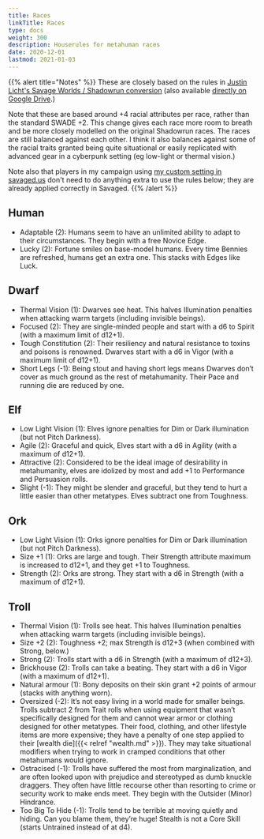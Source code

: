 ```yaml
--- 
title: Races 
linkTitle: Races
type: docs     
weight: 300 
description: Houserules for metahuman races
date: 2020-12-01
lastmod: 2021-01-03
--- 
```


{{% alert title="Notes" %}}
These are closely based on the rules in [Justin Licht's Savage Worlds / Shadowrun conversion](https://www.pegforum.com/forum/savage-worlds/savage-worlds-homebrew-conversions-discussion/38813-savage-worlds-shadowrun-5e-conversion) (also available [directly on Google Drive](https://drive.google.com/drive/folders/1NM0YIgb0tNVfZm_SjCxk9DL6QulkoVFi).)

Note that these are based around +4 racial attributes per race, rather than the standard SWADE +2. This change gives each race more room to breath and be more closely modelled on the original Shadowrun races. The races are still balanced against each other. I think it also balances against some of the racial traits granted being quite situational or easily replicated with advanced gear in a cyberpunk setting (eg low-light or thermal vision.)

Note also that players in my campaign using [my custom setting in savaged.us](https://savaged.us/s/qlp2jxy3) don't need to do anything extra to use the rules below; they are already applied correctly in Savaged.
{{% /alert %}}

## Human

* Adaptable (2): Humans seem to have an unlimited ability to adapt to their circumstances. They begin with a free Novice Edge.
* Lucky (2): Fortune smiles on base-model humans. Every time Bennies are refreshed, humans get an extra one. This stacks with Edges like Luck.

## Dwarf

* Thermal Vision (1): Dwarves see heat. This halves Illumination penalties when attacking warm targets (including invisible beings).
* Focused (2): They are single-minded people and start with a d6 to Spirit (with a maximum limit of d12+1).
* Tough Constitution (2): Their resiliency and natural resistance to toxins and poisons is renowned. Dwarves start with a d6 in Vigor (with a maximum limit of d12+1).
* Short Legs (-1): Being stout and having short legs means Dwarves don’t cover as much ground as the rest of metahumanity. Their Pace and running die are reduced by one.

## Elf

* Low Light Vision (1): Elves ignore penalties for Dim or Dark illumination (but not Pitch Darkness).
* Agile (2): Graceful and quick, Elves start with a d6 in Agility (with a maximum of d12+1).
* Attractive (2): Considered to be the ideal image of desirability in metahumanity, elves are idolized by most and add +1 to Performance and Persuasion rolls.
* Slight (-1): They might be slender and graceful, but they tend to hurt a little easier than other metatypes. Elves subtract one from Toughness.

## Ork

* Low Light Vision (1): Orks ignore penalties for Dim or Dark illumination (but not Pitch Darkness).
* Size +1 (1): Orks are large and tough. Their Strength attribute maximum is increased to d12+1, and they get +1 to Toughness.
* Strength (2): Orks are strong. They start with a d6 in Strength (with a maximum of d12+1).

## Troll

* Thermal Vision (1): Trolls see heat. This halves Illumination penalties when attacking warm targets (including invisible beings).
* Size +2 (2): Toughness +2; max Strength is d12+3 (when combined with Strong, below.)
* Strong (2): Trolls start with a d6 in Strength (with a maximum of d12+3).
* Brickhouse (2): Trolls can take a beating. They start with a d6 in Vigor (with a maximum of d12+1).
* Natural armour (1): Bony deposits on their skin grant +2 points of armour (stacks with anything worn).
* Oversized (-2): It’s not easy living in a world made for smaller beings. Trolls subtract 2 from Trait rolls when using equipment that wasn’t specifically designed for them and cannot wear armor or clothing designed for other metatypes. Their food, clothing, and other lifestyle items are more expensive; they have a penalty of one step applied to their [wealth die]({{< relref "wealth.md" >}}). They may take situational modifiers when trying to work in cramped conditions that other metahumans would ignore.
* Ostracised (-1): Trolls have suffered the most from marginalization, and are often looked upon with prejudice and stereotyped as dumb knuckle draggers. They often have little recourse other than resorting to crime or security work to make ends meet. They begin with the Outsider (Minor) Hindrance.
* Too Big To Hide (-1): Trolls tend to be terrible at moving quietly and hiding. Can you blame them, they’re huge! Stealth is not a Core Skill (starts Untrained instead of at d4).